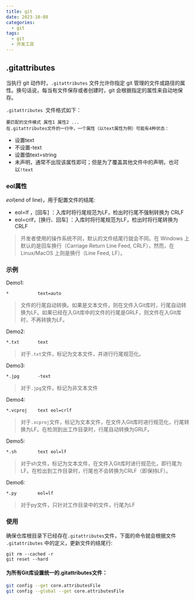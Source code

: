 ```yaml
---
title: git
date: 2023-10-08
categories:
  - git
tags:
  - git
  - 开发工具 
---
```


## .gitattributes 

当执行 git 动作时，`.gitattributes` 文件允许你指定 git 管理的文件或路径的属性。换句话说，每当有文件保存或者创建时，git 会根据指定的属性来自动地保存。

`.gitattributes `文件格式如下：

```
要匹配的文件模式 属性1 属性2 ...
在.gitattributes文件的一行中，一个属性（以text属性为例）可能有4种状态：
```

* 设置text
* 不设置-text
* 设置值text=string
* 未声明，通常不出现该属性即可；但是为了覆盖其他文件中的声明，也可以`!text`

### eol属性

 *eol*(end of line)，用于配置文件的结尾:

- eol=lf ，[回车] ：入库时将行尾规范为LF，检出时行尾不强制转换为 CRLF
- eol=crlf，[换行、回车] ：入库时将行尾规范为LF，检出时将行尾转换为CRLF

> 开发者使用的操作系统不同，默认的文件结尾行就会不同。在 Windows 上默认的是回车换行（Carriage Return Line Feed, CRLF），然而，在 Linux/MacOS 上则是换行（Line Feed, LF）。

### 示例

Demo1:

```
*           text=auto  
```

> 文件的行尾自动转换。如果是文本文件，则在文件入Git库时，行尾自动转换为LF。如果已经在入Git库中的文件的行尾是GRLF，则文件在入Git库时，不再转换为LF。 

Demo2:

```
*.txt       text  
```

> 对于`.txt`文件，标记为文本文件，并进行行尾规范化。

Demo3:

```
*.jpg       -text  
```

> 对于`.jpg`文件，标记为非文本文件

Demo4:

```
*.vcproj    text eol=crlf
```

> 对于`.vcproj`文件，标记为文本文件，在文件入Git库时进行规范化，行尾转换为LF。在检测到出工作目录时，行尾自动转换为GRLF。 

Demo5:

```
*.sh        text eol=lf  
```

> 对于sh文件，标记为文本文件，在文件入Git库时进行规范化，即行尾为LF。在检出到工作目录时，行尾也不会转换为CRLF（即保持LF）。 

Demo6:

```
*.py        eol=lf
```

> 对于py文件，只针对工作目录中的文件，行尾为LF

### 使用

确保仓库根目录下已经存在`.gitattributes`文件，下面的命令就会根据文件` .gitattributes` 中的定义，更新文件的结尾行:

```shell
git rm --cached -r
git reset --hard
```

#### 为所有Git库设置统一的.gitattributes文件：

```bash
git config --get core.attributesFile
git config --global --get core.attributesFile
```





